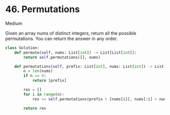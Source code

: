 # 46. Permutations

Medium

Given an array nums of distinct integers, return all the possible permutations.
You can return the answer in any order.

```python
class Solution:
    def permute(self, nums: List[int]) -> List[List[int]]:
        return self.permutations([], nums)

    def permutations(self, prefix: List[int], nums: List[int]) -> List[List[int]]:
        n = len(nums)
        if n == 0:
            return [prefix]

        res = []
        for i in range(n):
            res += self.permutations(prefix + [nums[i]], nums[:i] + nums[i + 1 :])

        return res
```
